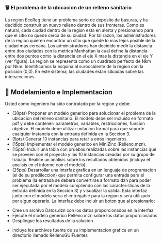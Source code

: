 ### 🗑 El problema de la ubicacion de un relleno sanitario

La region EcoReg tiene un problema serio de
deposito de basuras, y ha decidido construir un nuevo relleno dentro de sus fronteras. Como es natural,
cada ciudad dentro de la region esta en alerta y presionando para que el sitio no quede cerca de su ciudad. Por tal razon, los administradores de la region
quieren encontrar un sitio que quede lo mas lejos posible de la ciudad mas cercana. Los administradores
han decidido medir la distancia entre dos ciudades
con la metrica Manhattan la cual define la distancia
entre dos puntos como la distancia en el eje X mas la
distancia en el eje Y (ver figura).
La region se representa como un cuadrado perfecto
de Nkm por Nkm. Identificamos la esquina al suroccidente de la region con la posicion (0,0). En este
sistema, las ciudades estan situadas sobre las intersecciones.

## 🎲 Modelamiento e Implementacion

Usted como ingeniero ha sido contratado por la
region y debe:

- (30pts) Proponer un modelo generico para solucionar el problema de la ubicacion del relleno
  sanitario. El modelo debe ser incluido en formato
  pdf y debe contener: parametros, variables, restricciones, funcion objetivo. El modelo debe utilizar notacion formal para que soporte cualquier
  instancia con la entrada definida en la Seccion 3.
- (5pts) Generar 10 instancias para retar a otros
  ingenieros.
- (15pts) Implementar el modelo generico en MiniZinc (Relleno.mzn).
- (15pts) Incluir una tabla con pruebas realizadas
  sobre las instancias que se proveen con el proyecto y las 10 instancias creadas por su grupo
  de trabajo. Realice un analisis sobre los resultados obtenidos (incluya el analisis en el informe
  con el modelo).
- (25pts) Desarrollar una interfaz grafica en un
  lenguaje de programacion (el de su predileccion)
  que permita configurar una entrada para el problema (la entrada se debera convertirse a formato dzn para poder ser ejecutada por el modelo
  cumpliendo con las caracterısticas de la entrada
  definida en la Seccion 3) y visualizar la salida.
  Esta interfaz junto con el modelo serıa el entregable para la region y sera utilizado por algun
  operario. La interfaz debe incluir un boton que
  al presionarlo:

* Cree un archivo Datos.dzn con los datos
  proporcionados en la interfaz
* Ejecute el modelo generico Relleno.mzn
  sobre los datos proporcionados
* Despliegue los resultados de la solucion

- Incluya los archivos fuente de su implementacion
  grafica en un directorio llamado RellenoGUIFuentes

